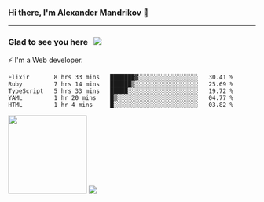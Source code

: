 ### Hi there, I'm Alexander Mandrikov 👋

- - -

### Glad to see you here &nbsp; ![](https://komarev.com/ghpvc/?username=nunsez&color=blue&label=visitors)

⚡ I'm a Web developer.

<!--✨ My GitHub <a href="https://nunsez.github.io/" target="_blank">resume link</a>-->

<!--
**nunsez/nunsez** is a ✨ _special_ ✨ repository because its `README.md` (this file) appears on your GitHub profile.

Here are some ideas to get you started:

- 🔭 I’m currently working on ...
- 🌱 I’m currently learning ...
- 👯 I’m looking to collaborate on ...
- 🤔 I’m looking for help with ...
- 💬 Ask me about ...
- 📫 How to reach me: ...
- 😄 Pronouns: ...
- ⚡ Fun fact: ...
-->


<!--START_SECTION:waka-->

```text
Elixir       8 hrs 33 mins   ███████▓░░░░░░░░░░░░░░░░░   30.41 %
Ruby         7 hrs 14 mins   ██████▒░░░░░░░░░░░░░░░░░░   25.69 %
TypeScript   5 hrs 33 mins   █████░░░░░░░░░░░░░░░░░░░░   19.72 %
YAML         1 hr 20 mins    █▒░░░░░░░░░░░░░░░░░░░░░░░   04.77 %
HTML         1 hr 4 mins     █░░░░░░░░░░░░░░░░░░░░░░░░   03.82 %
```

<!--END_SECTION:waka-->

<span>
<img height="160em" src="https://github-readme-stats-nunsez.vercel.app/api?username=nunsez&show_icons=true&count_private=true&hide_border=true&hide=issues" />
<img src="https://github-readme-stats-nunsez.vercel.app/api/top-langs/?username=nunsez&layout=compact&hide_border=true" />
</span>

<!--
[![willianrod's wakatime stats](https://github-readme-stats.vercel.app/api/wakatime?username=nunsez&hide_border=true)](https://github.com/anuraghazra/github-readme-stats)
-->

